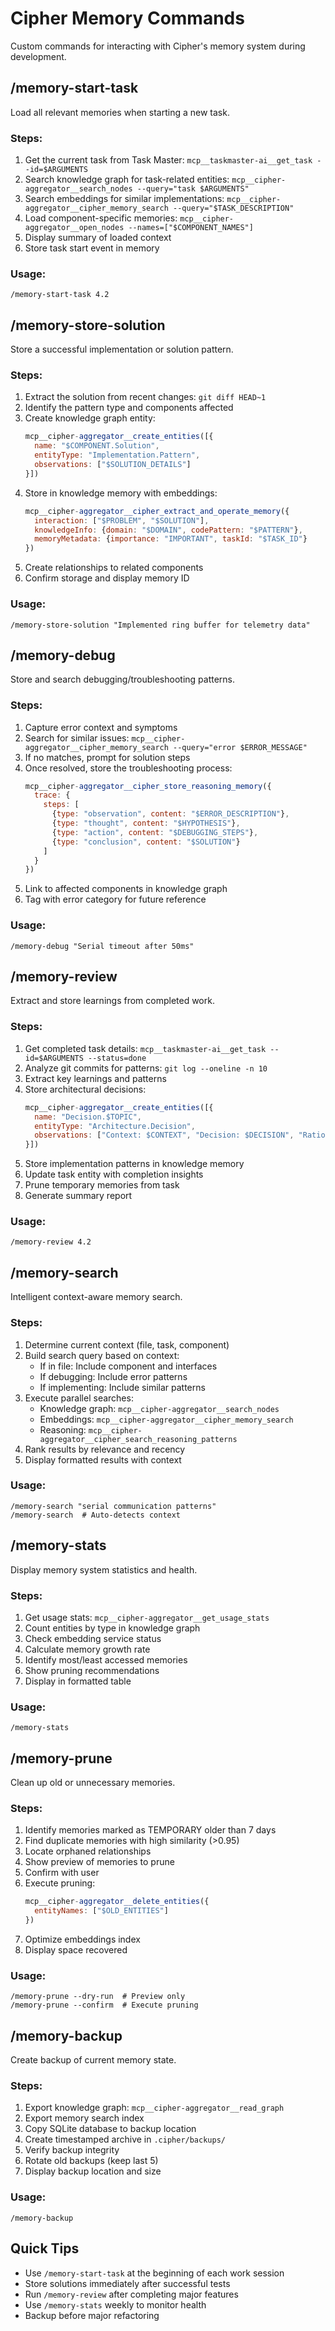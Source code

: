 # Cipher Memory Commands
Custom commands for interacting with Cipher's memory system during development.

## /memory-start-task
Load all relevant memories when starting a new task.

### Steps:
1. Get the current task from Task Master: `mcp__taskmaster-ai__get_task --id=$ARGUMENTS`
2. Search knowledge graph for task-related entities: `mcp__cipher-aggregator__search_nodes --query="task $ARGUMENTS"`
3. Search embeddings for similar implementations: `mcp__cipher-aggregator__cipher_memory_search --query="$TASK_DESCRIPTION"`
4. Load component-specific memories: `mcp__cipher-aggregator__open_nodes --names=["$COMPONENT_NAMES"]`
5. Display summary of loaded context
6. Store task start event in memory

### Usage:
```
/memory-start-task 4.2
```

## /memory-store-solution
Store a successful implementation or solution pattern.

### Steps:
1. Extract the solution from recent changes: `git diff HEAD~1`
2. Identify the pattern type and components affected
3. Create knowledge graph entity:
   ```javascript
   mcp__cipher-aggregator__create_entities([{
     name: "$COMPONENT.Solution",
     entityType: "Implementation.Pattern",
     observations: ["$SOLUTION_DETAILS"]
   }])
   ```
4. Store in knowledge memory with embeddings:
   ```javascript
   mcp__cipher-aggregator__cipher_extract_and_operate_memory({
     interaction: ["$PROBLEM", "$SOLUTION"],
     knowledgeInfo: {domain: "$DOMAIN", codePattern: "$PATTERN"},
     memoryMetadata: {importance: "IMPORTANT", taskId: "$TASK_ID"}
   })
   ```
5. Create relationships to related components
6. Confirm storage and display memory ID

### Usage:
```
/memory-store-solution "Implemented ring buffer for telemetry data"
```

## /memory-debug
Store and search debugging/troubleshooting patterns.

### Steps:
1. Capture error context and symptoms
2. Search for similar issues: `mcp__cipher-aggregator__cipher_memory_search --query="error $ERROR_MESSAGE"`
3. If no matches, prompt for solution steps
4. Once resolved, store the troubleshooting process:
   ```javascript
   mcp__cipher-aggregator__cipher_store_reasoning_memory({
     trace: {
       steps: [
         {type: "observation", content: "$ERROR_DESCRIPTION"},
         {type: "thought", content: "$HYPOTHESIS"},
         {type: "action", content: "$DEBUGGING_STEPS"},
         {type: "conclusion", content: "$SOLUTION"}
       ]
     }
   })
   ```
5. Link to affected components in knowledge graph
6. Tag with error category for future reference

### Usage:
```
/memory-debug "Serial timeout after 50ms"
```

## /memory-review
Extract and store learnings from completed work.

### Steps:
1. Get completed task details: `mcp__taskmaster-ai__get_task --id=$ARGUMENTS --status=done`
2. Analyze git commits for patterns: `git log --oneline -n 10`
3. Extract key learnings and patterns
4. Store architectural decisions:
   ```javascript
   mcp__cipher-aggregator__create_entities([{
     name: "Decision.$TOPIC",
     entityType: "Architecture.Decision",
     observations: ["Context: $CONTEXT", "Decision: $DECISION", "Rationale: $RATIONALE"]
   }])
   ```
5. Store implementation patterns in knowledge memory
6. Update task entity with completion insights
7. Prune temporary memories from task
8. Generate summary report

### Usage:
```
/memory-review 4.2
```

## /memory-search
Intelligent context-aware memory search.

### Steps:
1. Determine current context (file, task, component)
2. Build search query based on context:
   - If in file: Include component and interfaces
   - If debugging: Include error patterns
   - If implementing: Include similar patterns
3. Execute parallel searches:
   - Knowledge graph: `mcp__cipher-aggregator__search_nodes`
   - Embeddings: `mcp__cipher-aggregator__cipher_memory_search`
   - Reasoning: `mcp__cipher-aggregator__cipher_search_reasoning_patterns`
4. Rank results by relevance and recency
5. Display formatted results with context

### Usage:
```
/memory-search "serial communication patterns"
/memory-search  # Auto-detects context
```

## /memory-stats
Display memory system statistics and health.

### Steps:
1. Get usage stats: `mcp__cipher-aggregator__get_usage_stats`
2. Count entities by type in knowledge graph
3. Check embedding service status
4. Calculate memory growth rate
5. Identify most/least accessed memories
6. Show pruning recommendations
7. Display in formatted table

### Usage:
```
/memory-stats
```

## /memory-prune
Clean up old or unnecessary memories.

### Steps:
1. Identify memories marked as TEMPORARY older than 7 days
2. Find duplicate memories with high similarity (>0.95)
3. Locate orphaned relationships
4. Show preview of memories to prune
5. Confirm with user
6. Execute pruning:
   ```javascript
   mcp__cipher-aggregator__delete_entities({
     entityNames: ["$OLD_ENTITIES"]
   })
   ```
7. Optimize embeddings index
8. Display space recovered

### Usage:
```
/memory-prune --dry-run  # Preview only
/memory-prune --confirm  # Execute pruning
```

## /memory-backup
Create backup of current memory state.

### Steps:
1. Export knowledge graph: `mcp__cipher-aggregator__read_graph`
2. Export memory search index
3. Copy SQLite database to backup location
4. Create timestamped archive in `.cipher/backups/`
5. Verify backup integrity
6. Rotate old backups (keep last 5)
7. Display backup location and size

### Usage:
```
/memory-backup
```

## Quick Tips
- Use `/memory-start-task` at the beginning of each work session
- Store solutions immediately after successful tests
- Run `/memory-review` after completing major features
- Use `/memory-stats` weekly to monitor health
- Backup before major refactoring